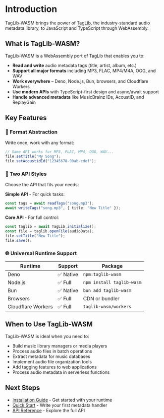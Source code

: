 # Introduction

TagLib-WASM brings the power of [TagLib](https://taglib.org/), the industry-standard audio metadata library, to JavaScript and TypeScript through WebAssembly.

## What is TagLib-WASM?

TagLib-WASM is a WebAssembly port of TagLib that enables you to:

- **Read and write** audio metadata tags (title, artist, album, etc.)
- **Support all major formats** including MP3, FLAC, MP4/M4A, OGG, and WAV
- **Work everywhere** – Deno, Node.js, Bun, browsers, and Cloudflare Workers
- **Use modern APIs** with TypeScript-first design and async/await support
- **Handle advanced metadata** like MusicBrainz IDs, AcoustID, and ReplayGain

## Key Features

### 🎯 Format Abstraction

Write once, work with any format:

```typescript
// Same API works for MP3, FLAC, MP4, OGG, WAV...
file.setTitle("My Song");
file.setAcoustidId("12345678-90ab-cdef");
```

### 🚀 Two API Styles

Choose the API that fits your needs:

**Simple API** - For quick tasks:
```typescript
const tags = await readTags("song.mp3");
await writeTags("song.mp3", { title: "New Title" });
```

**Core API** - For full control:
```typescript
const taglib = await TagLib.initialize();
const file = taglib.openFile(audioData);
file.setTitle("New Title");
file.save();
```

### 🌐 Universal Runtime Support

| Runtime | Support | Package |
|---------|---------|---------|
| Deno | ✅ Native | `npm:taglib-wasm` |
| Node.js | ✅ Full | `npm install taglib-wasm` |
| Bun | ✅ Native | `bun add taglib-wasm` |
| Browsers | ✅ Full | CDN or bundler |
| Cloudflare Workers | ✅ Full | `taglib-wasm/workers` |

## When to Use TagLib-WASM

TagLib-WASM is ideal when you need to:

- Build music library managers or media players
- Process audio files in batch operations
- Extract metadata for music databases
- Implement audio file organization tools
- Add tagging features to web applications
- Process audio metadata in serverless functions

## Next Steps

- [Installation Guide](./installation.md) - Get started with your runtime
- [Quick Start](./quick-start.md) - Write your first metadata handler
- [API Reference](/API.md) - Explore the full API